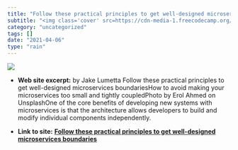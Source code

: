 ```yaml
---
title: "Follow these practical principles to get well-designed microservices boundaries"
subtitle: "<img class='cover' src=https://cdn-media-1.freecodecamp.org/images/1*gKsnN4cbdRZfueyRWA6fjg.jpeg>"
category: "uncategorized"
tags: []
date: "2021-04-06"
type: "rain"
---
```

<img class="cover" src=https://cdn-media-1.freecodecamp.org/images/1*gKsnN4cbdRZfueyRWA6fjg.jpeg>



* **Web site excerpt:** by Jake Lumetta Follow these practical principles to get well-designed microservices boundariesHow to avoid making your microservices too small and tightly coupledPhoto by Erol Ahmed on UnsplashOne of the core benefits of developing new systems with microservices is that the architecture allows developers to build and modify individual components independently.

* **Link to site:** **[Follow these practical principles to get well-designed microservices boundaries](https://medium.freecodecamp.org/follow-these-practical-principles-and-get-well-designed-microservices-boundaries-ef2deffd69e3?source=userActivityShare-d383785221d0-1523019925)**